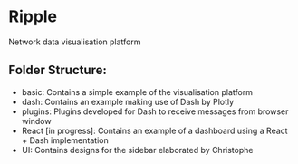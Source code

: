 # Ripple

Network data visualisation platform

## Folder Structure:

-   basic: Contains a simple example of the visualisation platform
-   dash: Contains an example making use of Dash by Plotly
-   plugins: Plugins developed for Dash to receive messages from browser window
-   React [in progress]: Contains an example of a dashboard using a React + Dash implementation
-   UI: Contains designs for the sidebar elaborated by Christophe
